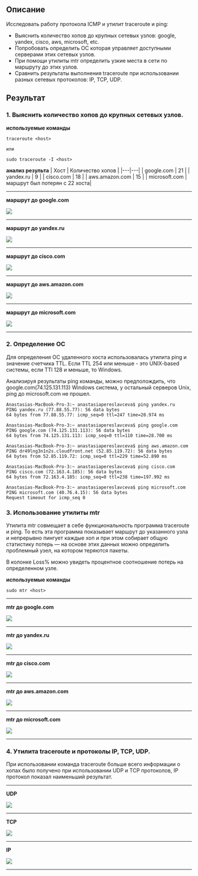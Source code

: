 ## Описание

Исследовать работу протокола ICMP и утилит traceroute и ping:
- Выяснить количество хопов до крупных сетевых узлов: google, yandex, cisco, aws, microsoft, etc.
- Попробовать определить ОС которая управляет доступными серверами этих сетевых узлов.
- При помощи утилиты mtr определить узкие места в сети по маршруту до этих узлов.
- Сравнить результаты выполнения traceroute при использовании разных сетевых протоколов: IP, TCP, UDP.

## Результат

### 1. Выяснить количество хопов до крупных сетевых узлов.

**используемые команды**
```
traceroute <host>

или

sudo traceroute -I <host>

```

**анализ результа**
| Хост | Количество хопов |
|---|---|
| google.com | 21 |
| yandex.ru | 9 |
| cisco.com | 18 |
| aws.amazon.com | 15 |
| microsoft.com | маршрут был потерян с 22 хоста|

---

**маршрут до google.com**

![](https://github.com/NastyaP1/quantori-devops-school/blob/master/Network/hw4/resources/NWpicture1.png)

---

**маршрут до yandex.ru**

![](https://github.com/NastyaP1/quantori-devops-school/blob/master/Network/hw4/resources/NWpicture2.png)

---

**маршрут до cisco.com**

![](https://github.com/NastyaP1/quantori-devops-school/blob/master/Network/hw4/resources/NWpicture3.png)

---

**маршрут до aws.amazon.com**


![](https://github.com/NastyaP1/quantori-devops-school/blob/master/Network/hw4/resources/NWpicture4.png)

---

**маршрут до microsoft.com**

![](https://github.com/NastyaP1/quantori-devops-school/blob/master/Network/hw4/resources/NWpicture5.png)

---

### 2. Определение ОС
Для определения ОС удаленного хоста использовалась утилита ping и значение счетчика TTL. Если TTL 254 или меньше - это UNIX-based системы, если TTl 128 и меньше, то Windows.

Анализируя результаты ping команды, можно предполождить, что google.com(74.125.131.113) Windows система, у остальный серверов Unix, ping до microsoft.com не прошел.

```
Anastasias-MacBook-Pro-3:~ anastasiapereslavceva$ ping yandex.ru
PING yandex.ru (77.88.55.77): 56 data bytes
64 bytes from 77.88.55.77: icmp_seq=0 ttl=247 time=20.974 ms
```

```
Anastasias-MacBook-Pro-3:~ anastasiapereslavceva$ ping google.com
PING google.com (74.125.131.113): 56 data bytes
64 bytes from 74.125.131.113: icmp_seq=0 ttl=110 time=28.700 ms
```

```
Anastasias-MacBook-Pro-3:~ anastasiapereslavceva$ ping aws.amazon.com
PING dr49lng3n1n2s.cloudfront.net (52.85.119.72): 56 data bytes
64 bytes from 52.85.119.72: icmp_seq=0 ttl=229 time=52.890 ms
```

```
Anastasias-MacBook-Pro-3:~ anastasiapereslavceva$ ping cisco.com
PING cisco.com (72.163.4.185): 56 data bytes
64 bytes from 72.163.4.185: icmp_seq=0 ttl=238 time=197.992 ms
```

```
Anastasias-MacBook-Pro-3:~ anastasiapereslavceva$ ping microsoft.com
PING microsoft.com (40.76.4.15): 56 data bytes
Request timeout for icmp_seq 0
```

### 3. Использование утилиты mtr

Утилита mtr совмещает в себе функциональность программа traceroute и ping. То есть эта программа показывает маршрут до указанного узла и непрерывно пингует каждые хоп и при этом собирает общую статистику потерь — на основе этих данных можно определить проблемный узел, на котором теряются пакеты.

В колонке Loss% можно увидеть процентное соотношение потерь на определенном узле.

**используемые команды**
```
sudo mtr <host>

```
---

**mtr до google.com**

![](https://github.com/NastyaP1/quantori-devops-school/blob/master/Network/hw4/resources/NWpicture6.png)

---

**mtr до yandex.ru**

![](https://github.com/NastyaP1/quantori-devops-school/blob/master/Network/hw4/resources/NWpicture7.png)

---

**mtr до cisco.com**

![](https://github.com/NastyaP1/quantori-devops-school/blob/master/Network/hw4/resources/NWpicture8.png)

---

**mtr до aws.amazon.com**


![](https://github.com/NastyaP1/quantori-devops-school/blob/master/Network/hw4/resources/NWpicture9.png)

---

**mtr до microsoft.com**

![](https://github.com/NastyaP1/quantori-devops-school/blob/master/Network/hw4/resources/NWpicture10.png)

---

### 4. Утилита traceroute и протоколы IP, TCP, UDP.

При использовании команда traceroute больше всего информации о хопах было получено при использовании UDP и TCP протоколов, IP протокол показал наименьший результат.

---

**UDP**

![](https://github.com/NastyaP1/quantori-devops-school/blob/master/Network/hw4/resources/NWpicture11.png)

---

**TCP**


![](https://github.com/NastyaP1/quantori-devops-school/blob/master/Network/hw4/resources/NWpicture12.png)

---

**IP**

![](https://github.com/NastyaP1/quantori-devops-school/blob/master/Network/hw4/resources/NWpicture13.png)

---

